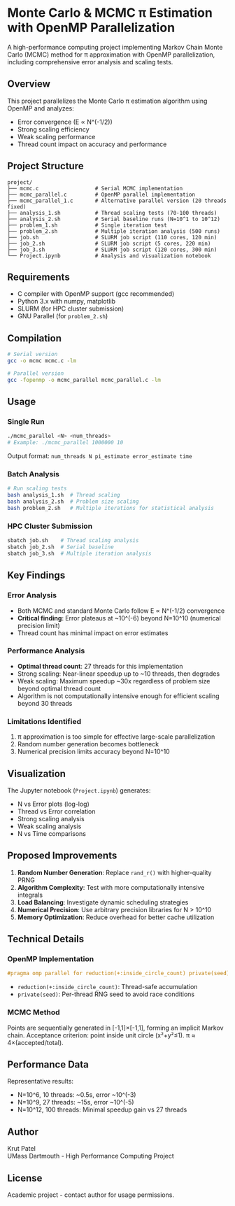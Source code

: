 # Monte Carlo & MCMC π Estimation with OpenMP Parallelization

A high-performance computing project implementing Markov Chain Monte Carlo (MCMC) method for π approximation with OpenMP parallelization, including comprehensive error analysis and scaling tests.

## Overview

This project parallelizes the Monte Carlo π estimation algorithm using OpenMP and analyzes:
- Error convergence (E ∝ N^(-1/2))
- Strong scaling efficiency
- Weak scaling performance
- Thread count impact on accuracy and performance

## Project Structure

```
project/
├── mcmc.c                  # Serial MCMC implementation
├── mcmc_parallel.c         # OpenMP parallel implementation
├── mcmc_parallel_1.c       # Alternative parallel version (20 threads fixed)
├── analysis_1.sh           # Thread scaling tests (70-100 threads)
├── analysis_2.sh           # Serial baseline runs (N=10^1 to 10^12)
├── problem_1.sh            # Single iteration test
├── problem_2.sh            # Multiple iteration analysis (500 runs)
├── job.sh                  # SLURM job script (110 cores, 120 min)
├── job_2.sh                # SLURM job script (5 cores, 220 min)
├── job_3.sh                # SLURM job script (120 cores, 300 min)
└── Project.ipynb           # Analysis and visualization notebook
```

## Requirements

- C compiler with OpenMP support (gcc recommended)
- Python 3.x with numpy, matplotlib
- SLURM (for HPC cluster submission)
- GNU Parallel (for `problem_2.sh`)

## Compilation

```bash
# Serial version
gcc -o mcmc mcmc.c -lm

# Parallel version
gcc -fopenmp -o mcmc_parallel mcmc_parallel.c -lm
```

## Usage

### Single Run
```bash
./mcmc_parallel <N> <num_threads>
# Example: ./mcmc_parallel 1000000 10
```

Output format: `num_threads N pi_estimate error_estimate time`

### Batch Analysis
```bash
# Run scaling tests
bash analysis_1.sh  # Thread scaling
bash analysis_2.sh  # Problem size scaling
bash problem_2.sh   # Multiple iterations for statistical analysis
```

### HPC Cluster Submission
```bash
sbatch job.sh    # Thread scaling analysis
sbatch job_2.sh  # Serial baseline
sbatch job_3.sh  # Multiple iteration analysis
```

## Key Findings

### Error Analysis
- Both MCMC and standard Monte Carlo follow E ∝ N^(-1/2) convergence
- **Critical finding**: Error plateaus at ~10^(-6) beyond N=10^10 (numerical precision limit)
- Thread count has minimal impact on error estimates

### Performance Analysis
- **Optimal thread count**: 27 threads for this implementation
- Strong scaling: Near-linear speedup up to ~10 threads, then degrades
- Weak scaling: Maximum speedup ~30x regardless of problem size beyond optimal thread count
- Algorithm is not computationally intensive enough for efficient scaling beyond 30 threads

### Limitations Identified
1. π approximation is too simple for effective large-scale parallelization
2. Random number generation becomes bottleneck
3. Numerical precision limits accuracy beyond N=10^10

## Visualization

The Jupyter notebook (`Project.ipynb`) generates:
- N vs Error plots (log-log)
- Thread vs Error correlation
- Strong scaling analysis
- Weak scaling analysis
- N vs Time comparisons

## Proposed Improvements

1. **Random Number Generation**: Replace `rand_r()` with higher-quality PRNG
2. **Algorithm Complexity**: Test with more computationally intensive integrals
3. **Load Balancing**: Investigate dynamic scheduling strategies
4. **Numerical Precision**: Use arbitrary precision libraries for N > 10^10
5. **Memory Optimization**: Reduce overhead for better cache utilization

## Technical Details

### OpenMP Implementation
```c
#pragma omp parallel for reduction(+:inside_circle_count) private(seed)
```
- `reduction(+:inside_circle_count)`: Thread-safe accumulation
- `private(seed)`: Per-thread RNG seed to avoid race conditions

### MCMC Method
Points are sequentially generated in [-1,1]×[-1,1], forming an implicit Markov chain. Acceptance criterion: point inside unit circle (x²+y²≤1). π ≈ 4×(accepted/total).

## Performance Data

Representative results:
- N=10^6, 10 threads: ~0.5s, error ~10^(-3)
- N=10^9, 27 threads: ~15s, error ~10^(-5)
- N=10^12, 100 threads: Minimal speedup gain vs 27 threads

## Author

Krut Patel  
UMass Dartmouth - High Performance Computing Project

## License

Academic project - contact author for usage permissions.
